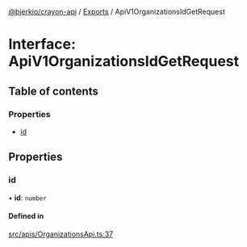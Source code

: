 [@bjerkio/crayon-api](../README.md) / [Exports](../modules.md) / ApiV1OrganizationsIdGetRequest

# Interface: ApiV1OrganizationsIdGetRequest

## Table of contents

### Properties

- [id](ApiV1OrganizationsIdGetRequest.md#id)

## Properties

### id

• **id**: `number`

#### Defined in

[src/apis/OrganizationsApi.ts:37](https://github.com/bjerkio/crayon-api-js/blob/22cd66d/src/apis/OrganizationsApi.ts#L37)
